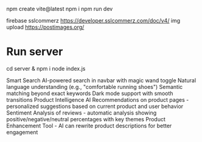 npm create vite@latest
npm i
npm run dev

firebase
sslcommerz https://developer.sslcommerz.com/doc/v4/
img upload https://postimages.org/

# Run server
cd server & npm i
node index.js

Smart Search
AI-powered search in navbar with magic wand toggle
Natural language understanding (e.g., "comfortable running shoes")
Semantic matching beyond exact keywords
Dark mode support with smooth transitions
Product Intelligence
AI Recommendations on product pages - personalized suggestions based on current product and user behavior
Sentiment Analysis of reviews - automatic analysis showing positive/negative/neutral percentages with key themes
Product Enhancement Tool - AI can rewrite product descriptions for better engagement